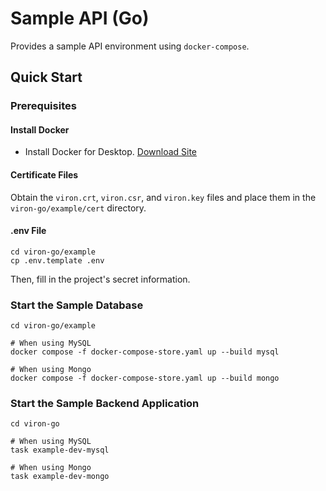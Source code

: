 # Sample API (Go)

Provides a sample API environment using `docker-compose`.

## Quick Start

### Prerequisites

#### Install Docker

- Install Docker for Desktop. [Download Site](https://www.docker.com/products/docker-desktop)

#### Certificate Files
Obtain the `viron.crt`, `viron.csr`, and `viron.key` files and place them in the `viron-go/example/cert` directory.

#### .env File
```
cd viron-go/example
cp .env.template .env
```
Then, fill in the project's secret information.

### Start the Sample Database

```
cd viron-go/example

# When using MySQL
docker compose -f docker-compose-store.yaml up --build mysql

# When using Mongo
docker compose -f docker-compose-store.yaml up --build mongo
```

### Start the Sample Backend Application
```
cd viron-go

# When using MySQL
task example-dev-mysql

# When using Mongo
task example-dev-mongo
```